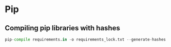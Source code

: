# Pip
## Compiling pip libraries with hashes
```py
pip-compile requirements.in -o requirements_lock.txt --generate-hashes
```